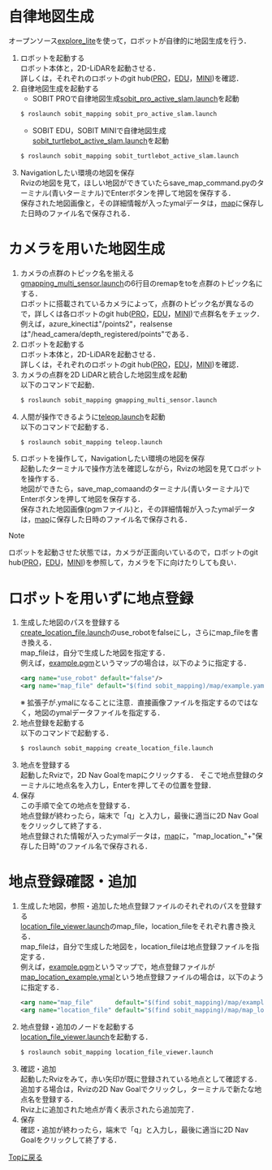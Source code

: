 <!-- # [SOBIT Mapping](/sobit_mapping)  
- 地図生成パッケージ
- 目次
    1. [2次元地図生成(gmapping)](/doc/readme/sobit_mapping_gmapping.md)
    2. [3次元地図生成(octomap)](/doc/readme/sobit_mapping_octomap.md)
    3. [地点登録](/doc/readme/sobit_mapping_create_location_file.md)

--- -->


# 自律地図生成
オープンソース[explore_lite](http://wiki.ros.org/explore_lite)を使って，ロボットが自律的に地図生成を行う． 
1. ロボットを起動する \
    ロボット本体と，2D-LiDARを起動させる．\
    詳しくは，それぞれのロボットのgit hub([PRO](https://github.com/TeamSOBITS/sobit_pro.git)，[EDU](https://github.com/TeamSOBITS/sobit_edu.git)，[MINI](https://github.com/TeamSOBITS/sobit_mini.git))を確認．
2. 自律地図生成を起動する 
    - SOBIT PROで自律地図生成[sobit_pro_active_slam.launch](/sobit_mapping/launch/sobit_pro_active_slam.launch)を起動
    ```sh
    $ roslaunch sobit_mapping sobit_pro_active_slam.launch
    ```
    - SOBIT EDU，SOBIT MINIで自律地図生成[sobit_turtlebot_active_slam.launch](/sobit_mapping/launch/sobit_turtlebot_active_slam.launch)を起動 
    ```sh
    $ roslaunch sobit_mapping sobit_turtlebot_active_slam.launch
    ```
3. Navigationしたい環境の地図を保存 \
    Rvizの地図を見て，ほしい地図ができていたらsave_map_command.pyのターミナル(青いターミナル)でEnterボタンを押して地図を保存する．\
    保存された地図画像と，その詳細情報が入ったymalデータは，[map](/sobit_mapping/map/)に保存した日時のファイル名で保存される．


# カメラを用いた地図生成
1. カメラの点群のトピック名を揃える \
    [gmapping_multi_sensor.launch](/sobit_mapping/launch/gmapping_multi_sensor.launch)の6行目のremapをtoを点群のトピック名にする．\
    ロボットに搭載されているカメラによって，点群のトピック名が異なるので，詳しくは各ロボットのgit hub([PRO](https://github.com/TeamSOBITS/sobit_pro.git)，[EDU](https://github.com/TeamSOBITS/sobit_edu.git)，[MINI](https://github.com/TeamSOBITS/sobit_mini.git))で点群名をチェック．\
    例えば，azure_kinectは"/points2"，realsenseは"/head_camera/depth_registered/points"である． 
2. ロボットを起動する \
    ロボット本体と，2D-LiDARを起動させる．\
    詳しくは，それぞれのロボットのgit hub([PRO](https://github.com/TeamSOBITS/sobit_pro.git)，[EDU](https://github.com/TeamSOBITS/sobit_edu.git)，[MINI](https://github.com/TeamSOBITS/sobit_mini.git))を確認．
3. カメラの点群を2D LiDARと統合した地図生成を起動 \
    以下のコマンドで起動．
    ```sh
    $ roslaunch sobit_mapping gmapping_multi_sensor.launch
    ```
4. 人間が操作できるように[teleop.launch](/sobit_mapping/launch/teleop.launch)を起動 \
    以下のコマンドで起動する． 
    ```sh
    $ roslaunch sobit_mapping teleop.launch
    ```
5. ロボットを操作して，Navigationしたい環境の地図を保存 \
    起動したターミナルで操作方法を確認しながら，Rvizの地図を見てロボットを操作する．\
    地図ができたら，save_map_comaandのターミナル(青いターミナル)でEnterボタンを押して地図を保存する．\
    保存された地図画像(pgmファイル)と，その詳細情報が入ったymalデータは，[map](/sobit_mapping/map/)に保存した日時のファイル名で保存される．

> [!NOTE]
> ロボットを起動させた状態では，カメラが正面向いているので，ロボットのgit hub([PRO](https://github.com/TeamSOBITS/sobit_pro.git)，[EDU](https://github.com/TeamSOBITS/sobit_edu.git)，[MINI](https://github.com/TeamSOBITS/sobit_mini.git))を参照して，カメラを下に向けたりしても良い．


# ロボットを用いずに地点登録
1. 生成した地図のパスを登録する \
    [create_location_file.launch](/sobit_mapping/launch/create_location_file.launch)のuse_robotをfalseにし，さらにmap_fileを書き換える． \
    map_fileは，自分で生成した地図を指定する．\
    例えば，[example.pgm](/sobit_mapping/map/example.pgm)というマップの場合は，以下のように指定する．
    ```xml
    <arg name="use_robot" default="false"/>
    <arg name="map_file" default="$(find sobit_mapping)/map/example.yaml"/>
    ```
    ※ 拡張子が.ymalになることに注意．直接画像ファイルを指定するのではなく，地図のymalデータファイルを指定する．
2. 地点登録を起動する \
    以下のコマンドで起動する．
    ```sh
    $ roslaunch sobit_mapping create_location_file.launch
    ```
3. 地点を登録する \
    起動したRvizで，2D Nav Goalをmapにクリックする．
    そこで地点登録のターミナルに地点名を入力し，Enterを押してその位置を登録．
4. 保存 \
    この手順で全ての地点を登録する．\
    地点登録が終わったら，端末で「q」と入力し，最後に適当に2D Nav Goalをクリックして終了する．\
    地点登録された情報が入ったymalデータは，[map](/sobit_mapping/map/)に，"map_location_"+"保存した日時"のファイル名で保存される．


# 地点登録確認・追加
1. 生成した地図，参照・追加した地点登録ファイルのそれぞれのパスを登録する \
    [location_file_viewer.launch](/sobit_mapping/launch/location_file_viewer.launch)のmap_file，location_fileをそれぞれ書き換える． \
    map_fileは，自分で生成した地図を，location_fileは地点登録ファイルを指定する．\
    例えば，[example.pgm](/sobit_mapping/map/example.pgm)というマップで，地点登録ファイルが[map_location_example.ymal](/sobit_mapping/map/map_location_example.ymal)という地点登録ファイルの場合は，以下のように指定する．
    ```xml
    <arg name="map_file"      default="$(find sobit_mapping)/map/example.yaml"/>
    <arg name="location_file" default="$(find sobit_mapping)/map/map_location_example.yaml"/>
    ```
2. 地点登録・追加のノードを起動する \
    [location_file_viewer.launch](/sobit_mapping/launch/location_file_viewer.launch)を起動する．
    ```sh
    $ roslaunch sobit_mapping location_file_viewer.launch
    ```
3. 確認・追加 \
    起動したRvizをみて，赤い矢印が既に登録されている地点として確認する． \
    追加する場合は，Rvizの2D Nav Goalでクリックし，ターミナルで新たな地点名を登録する． \
    Rviz上に追加された地点が青く表示されたら追加完了．
4. 保存 \
    確認・追加が終わったら，端末で「q」と入力し，最後に適当に2D Nav Goalをクリックして終了する．


[Topに戻る](https://github.com/TeamSOBITS/sobit_navigation_stack)